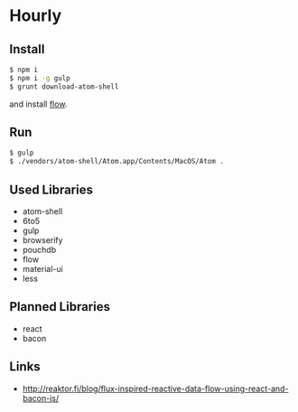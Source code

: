 # Hourly

## Install

```bash
$ npm i
$ npm i -g gulp
$ grunt download-atom-shell
```
and install [flow](flowtype.org).


## Run

```bash
$ gulp
$ ./vendors/atom-shell/Atom.app/Contents/MacOS/Atom .
```

## Used Libraries

* atom-shell
* 6to5
* gulp
* browserify
* pouchdb
* flow
* material-ui
* less

## Planned Libraries

* react
* bacon

## Links

* http://reaktor.fi/blog/flux-inspired-reactive-data-flow-using-react-and-bacon-js/

